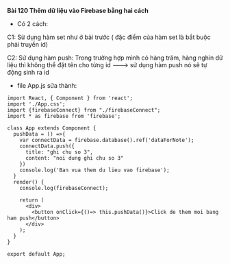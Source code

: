 **Bài 120 Thêm dữ liệu vào Firebase bằng hai cách**

- Có 2 cách: 

C1: Sử dụng hàm set như ở bài trước ( đặc điểm của hàm set là bắt buộc phải truyền id)

C2: Sử dụng hàm push: Trong trường hợp mình có hàng trăm, hàng nghìn dữ liệu thì không thể đặt tên cho từng id ---> sử dụng hàm push nó sẽ tự động sinh ra id

- file App.js sửa thành:
```
import React, { Component } from 'react';
import './App.css';
import {firebaseConnect} from "./firebaseConnect";
import * as firebase from 'firebase';

class App extends Component {
  pushData = () =>{
    var connectData = firebase.database().ref('dataForNote');
    connectData.push({
      title: "ghi chu so 3",
      content: "noi dung ghi chu so 3"
    })
    console.log('Ban vua them du lieu vao firebase');
  }
  render() {
    console.log(firebaseConnect);
    
    return (
      <div>
        <button onClick={()=> this.pushData()}>Click de them moi bang ham push</button>
      </div>
    );
  }
}

export default App;
```




